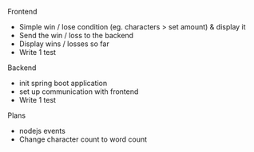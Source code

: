 Frontend
- Simple win / lose condition (eg. characters > set amount) & display it
- Send the win / loss to the backend
- Display wins / losses so far
- Write 1 test

Backend
- init spring boot application
- set up communication with frontend
- Write 1 test

Plans
- nodejs events
- Change character count to word count
